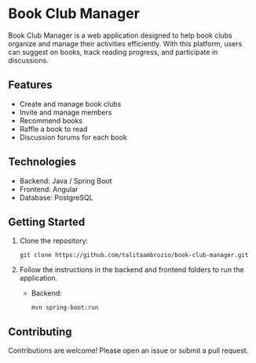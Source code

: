 # Book Club Manager

Book Club Manager is a web application designed to help book clubs organize and manage their activities efficiently. With this platform, users can suggest on books, track reading progress, and participate in discussions.

## Features

- Create and manage book clubs
- Invite and manage members
- Recommend books
- Raffle a book to read
- Discussion forums for each book

## Technologies

- Backend: Java / Spring Boot
- Frontend: Angular
- Database: PostgreSQL

## Getting Started

1. Clone the repository:
   ```
   git clone https://github.com/talitaambrozio/book-club-manager.git
   ```
2. Follow the instructions in the backend and frontend folders to run the application.

   - Backend:
     
      ```
      mvn spring-boot:run
     ```

## Contributing

Contributions are welcome! Please open an issue or submit a pull request.

